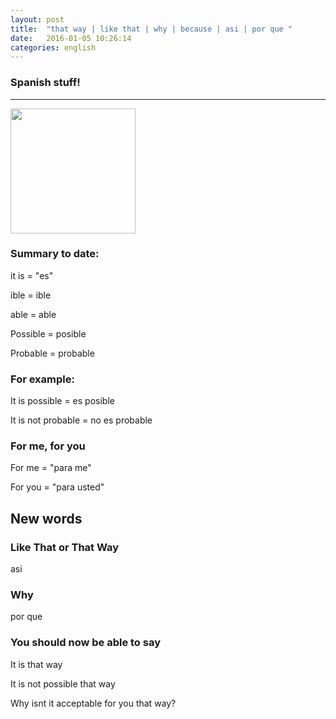 ```yaml
---
layout: post
title:  "that way | like that | why | because | asi | por que "
date:   2016-01-05 10:26:14
categories: english
---
```

### Spanish stuff!
-----------

<img width='200' src="http://aretheyoldenough.com/wp-content/uploads/2014/12/dora-the-explorer.jpg" />


### Summary to date:
it is = "es"

ible = ible

able = able

Possible =  posible

Probable = probable


### For example:

It is possible  = es posible

It is not probable = no es probable


###  For me, for you

For me = "para me"

For you = "para usted"


## New words

### Like That or That Way

asi 

### Why

por que


### You should now be able to say

It is that way

It is not possible that way

Why isnt it acceptable for you that way?











